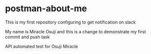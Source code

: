 # postman-about-me
This is my first repository configuring to get notification on slack

My name is Miracle Osuji and this is a change to demonstrate my first commit and push task

API automated test for Osuji Miracle


